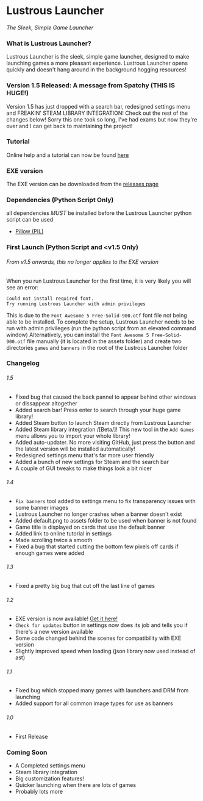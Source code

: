 # Lustrous Launcher
_The Sleek, Simple Game Launcher_

### What is Lustrous Launcher?
Lustrous Launcher is the sleek, simple game launcher, designed to make launching games a more pleasant experience.
Lustrous Launcher opens quickly and doesn't hang around in the background hogging resources!

### Version 1.5 Released: A message from Spatchy (THIS IS HUGE!)
Version 1.5 has just dropped with a search bar, redesigned settings menu and FREAKIN' STEAM LIBRARY INTEGRATION! Check out the rest of the changes below! Sorry this one took so long, I've had exams but now they're over and I can get back to maintaining the project!

### Tutorial
Online help and a tutorial can now be found [here](https://spatchy.github.io/Lustrous-Launcher/tutorial)

### EXE version
The EXE version can be downloaded from the [releases page](https://github.com/Spatchy/Lustrous-Launcher/releases/latest)

### Dependencies (Python Script Only)
all dependencies *MUST* be installed before the Lustrous Launcher python script can be used
- [Pillow (PIL)](https://pillow.readthedocs.io/en/latest/installation.html)

### First Launch (Python Script and <v1.5 Only)
###### From v1.5 onwards, this no longer applies to the EXE version
When you run Lustrous Launcher for the first time, it is very likely you will see an error:
```
Could not install required font.
Try running Lustrous Launcher with admin privileges
```
This is due to the `Font Awesome 5 Free-Solid-900.otf` font file not being able to be installed.
To complete the setup, Lustrous Launcher needs to be run with admin privileges (run the python script from an elevated command window)
Alternatively, you can install the `Font Awesome 5 Free-Solid-900.otf` file manually (it is located in the assets folder) and create two directories `games` and `banners` in the root of the Lustrous Launcher folder

### Changelog
###### 1.5
- Fixed bug that caused the back pannel to appear behind other windows or dissappear altogether
- Added search bar! Press enter to search through your huge game library!
- Added Steam button to launch Steam directly from Lustrous Launcher
- Added Steam library integration /[Beta/]! This new tool in the `Add Games` menu allows you to import your whole library!
- Added auto-updater. No more visiting GitHub, just press the button and the latest version will be installed automatically!
- Redesigned settings menu that's far more user friendly
- Added a bunch of new settings for Steam and the search bar
- A couple of GUI tweaks to make things look a bit nicer
###### 1.4
- `Fix banners` tool added to settings menu to fix transparency issues with some banner images
- Lustrous Launcher no longer crashes when a banner doesn't exist
- Added default.png to assets folder to be used when banner is not found
- Game title is displayed on cards that use the default banner
- Added link to online tutorial in settings
- Made scrolling twice a smooth
- Fixed a bug that started cutting the bottom few pixels off cards if enough games were added
###### 1.3
- Fixed a pretty big bug that cut off the last line of games
###### 1.2
- EXE version is now available! [Get it here!](https://github.com/Spatchy/Lustrous-Launcher/releases/latest)
- `Check for updates` button in settings now does its job and tells you if there's a new version available
- Some code changed behind the scenes for compatibility with EXE version
- Slightly improved speed when loading (json library now used instead of ast)
###### 1.1
- Fixed bug which stopped many games with launchers and DRM from launching
- Added support for all common image types for use as banners
###### 1.0
- First Release

### Coming Soon
- A Completed settings menu
- Steam library integration
- Big customization features!
- Quicker launching when there are lots of games
- Probably lots more
